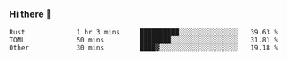 ### Hi there 👋

<!--
**berkus/berkus** is a ✨ _special_ ✨ repository because its `README.md` (this file) appears on your GitHub profile.

Here are some ideas to get you started:

- 🔭 I’m currently working on ...
- 🌱 I’m currently learning ...
- 👯 I’m looking to collaborate on ...
- 🤔 I’m looking for help with ...
- 💬 Ask me about ...
- 📫 How to reach me: ...
- 😄 Pronouns: ...
- ⚡ Fun fact: ...
-->

<!--START_SECTION:waka-->

```text
Rust             1 hr 3 mins     ██████████░░░░░░░░░░░░░░░   39.63 %
TOML             50 mins         ████████░░░░░░░░░░░░░░░░░   31.81 %
Other            30 mins         ████▓░░░░░░░░░░░░░░░░░░░░   19.18 %
```

<!--END_SECTION:waka-->
